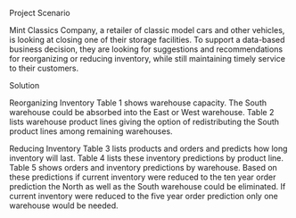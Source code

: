 Project Scenario

Mint Classics Company, a retailer of classic model cars and other vehicles, is looking at closing one of their storage facilities. 
To support a data-based business decision, they are looking for suggestions and recommendations for reorganizing or reducing inventory, 
while still maintaining timely service to their customers.

Solution

Reorganizing Inventory
Table 1 shows warehouse capacity. The South warehouse could be absorbed into the East or West warehouse. Table 2 lists warehouse product lines 
giving the option of redistributing the South product lines among remaining warehouses.

Reducing Inventory
Table 3 lists products and orders and predicts how long inventory will last. Table 4 lists these inventory predictions by product line.
Table 5 shows orders and inventory predictions by warehouse. Based on these predictions if current inventory were reduced to the ten 
year order prediction the North as well as the South warehouse could be eliminated. If current inventory were reduced to the 
five year order prediction only one warehouse would be needed.
